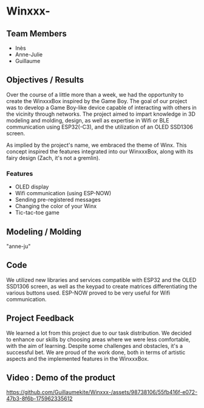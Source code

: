 # Winxxx-

## Team Members
- Inès
- Anne-Julie
- Guillaume

## Objectives / Results

Over the course of a little more than a week, we had the opportunity to create the WinxxxBox inspired by the Game Boy. The goal of our project was to develop a Game Boy-like device capable of interacting with others in the vicinity through networks. The project aimed to impart knowledge in 3D modeling and molding, design, as well as expertise in Wifi or BLE communication using ESP32(-C3), and the utilization of an OLED SSD1306 screen.

As implied by the project's name, we embraced the theme of Winx. This concept inspired the features integrated into our WinxxxBox, along with its fairy design (Zach, it's not a gremlin).

### Features
- OLED display
- Wifi communication (using ESP-NOW)
- Sending pre-registered messages
- Changing the color of your Winx
- Tic-tac-toe game

## Modeling / Molding

"anne-ju"

## Code

We utilized new libraries and services compatible with ESP32 and the OLED SSD1306 screen, as well as the keypad to create matrices differentiating the various buttons used. ESP-NOW proved to be very useful for Wifi communication.

## Project Feedback

We learned a lot from this project due to our task distribution. We decided to enhance our skills by choosing areas where we were less comfortable, with the aim of learning. Despite some challenges and obstacles, it's a successful bet. We are proud of the work done, both in terms of artistic aspects and the implemented features in the WinxxxBox.

## Video : Demo of the product


https://github.com/Guillaumekite/Winxxx-/assets/98738106/55fb416f-e072-47b3-8f6b-175962335612

